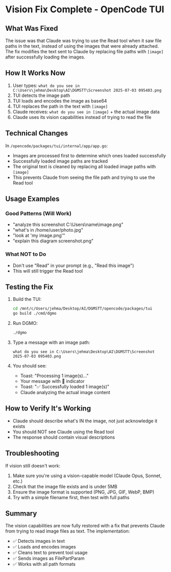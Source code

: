 # Vision Fix Complete - OpenCode TUI

## What Was Fixed

The issue was that Claude was trying to use the Read tool when it saw file paths in the text,
instead of using the images that were already attached. The fix modifies the text sent to Claude by
replacing file paths with `[image]` after successfully loading the images.

## How It Works Now

1. User types:
   `what do you see in C:\Users\jehma\Desktop\AI\DGMSTT\Screenshot 2025-07-03 095403.png`
2. TUI detects the image path
3. TUI loads and encodes the image as base64
4. TUI replaces the path in the text with `[image]`
5. Claude receives: `what do you see in [image]` + the actual image data
6. Claude uses its vision capabilities instead of trying to read the file

## Technical Changes

In `/opencode/packages/tui/internal/app/app.go`:

- Images are processed first to determine which ones loaded successfully
- Successfully loaded image paths are tracked
- The original text is cleaned by replacing all loaded image paths with `[image]`
- This prevents Claude from seeing the file path and trying to use the Read tool

## Usage Examples

### Good Patterns (Will Work)

- "analyze this screenshot C:\Users\name\image.png"
- "what's in /home/user/photo.jpg"
- "look at 'my image.png'"
- "explain this diagram screenshot.png"

### What NOT to Do

- Don't use "Read" in your prompt (e.g., "Read this image")
- This will still trigger the Read tool

## Testing the Fix

1. Build the TUI:

   ```bash
   cd /mnt/c/Users/jehma/Desktop/AI/DGMSTT/opencode/packages/tui
   go build ./cmd/dgmo
   ```

2. Run DGMO:

   ```bash
   ./dgmo
   ```

3. Type a message with an image path:

   ```
   what do you see in C:\Users\jehma\Desktop\AI\DGMSTT\Screenshot 2025-07-03 095403.png
   ```

4. You should see:
   - Toast: "Processing 1 image(s)..."
   - Your message with 📎 indicator
   - Toast: "✅ Successfully loaded 1 image(s)"
   - Claude analyzing the actual image content

## How to Verify It's Working

- Claude should describe what's IN the image, not just acknowledge it exists
- You should NOT see Claude using the Read tool
- The response should contain visual descriptions

## Troubleshooting

If vision still doesn't work:

1. Make sure you're using a vision-capable model (Claude Opus, Sonnet, etc.)
2. Check that the image file exists and is under 5MB
3. Ensure the image format is supported (PNG, JPG, GIF, WebP, BMP)
4. Try with a simple filename first, then test with full paths

## Summary

The vision capabilities are now fully restored with a fix that prevents Claude from trying to read
image files as text. The implementation:

- ✅ Detects images in text
- ✅ Loads and encodes images
- ✅ Cleans text to prevent tool usage
- ✅ Sends images as FilePartParam
- ✅ Works with all path formats
